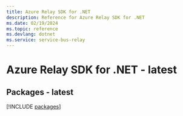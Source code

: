 ```yaml
---
title: Azure Relay SDK for .NET
description: Reference for Azure Relay SDK for .NET
ms.date: 02/19/2024
ms.topic: reference
ms.devlang: dotnet
ms.service: service-bus-relay
---
```

# Azure Relay SDK for .NET - latest
## Packages - latest
[!INCLUDE [packages](relay-index.md)]